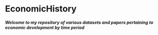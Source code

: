 EconomicHistory
===============

##### Welcome to my repository of various datasets and papers pertaining to economic development by time period
